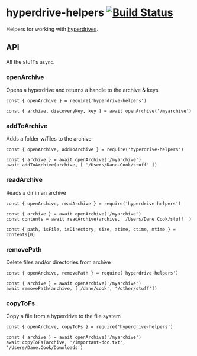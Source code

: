 # hyperdrive-helpers [![Build Status](https://travis-ci.com/trondpet/hyperdrive-helpers.svg?branch=master)](https://travis-ci.com/trondpet/hyperdrive-helpers)
Helpers for working with [hyperdrives](https://github.com/mafintosh/hyperdrive).

## API

All the stuff's `async`.

### openArchive

Opens a hyperdrive and returns a handle to the archive & keys


```
const { openArchive } = require('hyperdrive-helpers')

const { archive, discoveryKey, key } = await openArchive('/myarchive')
```

### addToArchive

Adds a folder w/files to the archive

```
const { openArchive, addToArchive } = require('hyperdrive-helpers')

const { archive } = await openArchive('/myarchive')
await addToArchive(archive, [ '/Users/Dane.Cook/stuff' ])
```

### readArchive

Reads a dir in an archive

```
const { openArchive, readArchive } = require('hyperdrive-helpers')

const { archive } = await openArchive('/myarchive')
const contents = await readArchive(archive, '/Users/Dane.Cook/stuff' )

const { path, isFile, isDirectory, size, atime, ctime, mtime } = contents[0]

```

### removePath

Delete files and/or directories from archive

```
const { openArchive, removePath } = require('hyperdrive-helpers')

const { archive } = await openArchive('/myarchive')
await removePath(archive, ['/dane/cook', '/other/stuff'])

```

### copyToFs

Copy a file from a hyperdrive to the file system

```
const { openArchive, copyToFs } = require('hyperdrive-helpers')

const { archive } = await openArchive('/myarchive')
await copyToFs(archive, '/important-doc.txt', '/Users/Dane.Cook/Downloads')

```
